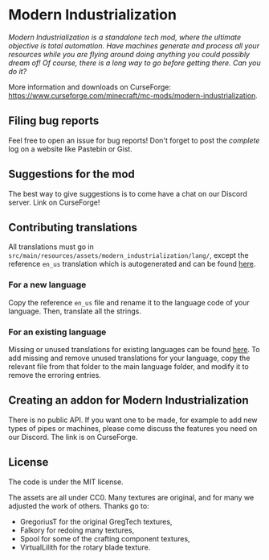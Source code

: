 # Modern Industrialization
_Modern Industrialization is a standalone tech mod, where the ultimate objective is total automation.
Have machines generate and process all your resources while you are flying around doing anything you could possibly
dream of! Of course, there is a long way to go before getting there. Can you do it?_

More information and downloads on CurseForge: https://www.curseforge.com/minecraft/mc-mods/modern-industrialization.

## Filing bug reports
Feel free to open an issue for bug reports!
Don't forget to post the *complete* log on a website like Pastebin or Gist.

## Suggestions for the mod
The best way to give suggestions is to come have a chat on our Discord server. Link on CurseForge!

## Contributing translations
All translations must go in `src/main/resources/assets/modern_industrialization/lang/`,
except the reference `en_us` translation which is autogenerated and can be found [here](src/generated/resources/assets/modern_industrialization/lang/en_us.json).

### For a new language
Copy the reference `en_us` file and rename it to the language code of your language.
Then, translate all the strings.

### For an existing language
Missing or unused translations for existing languages can be found [here](src/generated/resources/assets/modern_industrialization/lang/untranslated).
To add missing and remove unused translations for your language,
copy the relevant file from that folder to the main language folder,
and modify it to remove the erroring entries.

## Creating an addon for Modern Industrialization
There is no public API. If you want one to be made, for example to add new types of pipes or machines,
please come discuss the features you need on our Discord.
The link is on CurseForge.

## License
The code is under the MIT license.

The assets are all under CC0. Many textures are original, and for many we adjusted the work of others. Thanks go to:
- GregoriusT for the original GregTech textures,
- Falkory for redoing many textures,
- Spool for some of the crafting component textures,
- VirtualLilith for the rotary blade texture.
